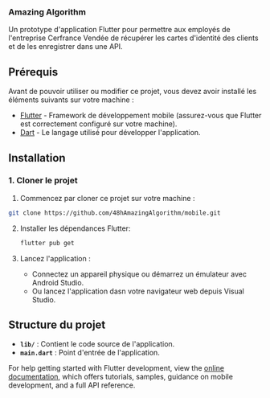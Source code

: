 ### Amazing Algorithm

Un prototype d'application Flutter pour permettre aux employés de l'entreprise Cerfrance Vendée de récupérer les cartes d'identité des clients et de les enregistrer dans une API.

## Prérequis

Avant de pouvoir utiliser ou modifier ce projet, vous devez avoir installé les éléments suivants sur votre machine :

- [Flutter](https://flutter.dev/docs/get-started/install) - Framework de développement mobile (assurez-vous que Flutter est correctement configuré sur votre machine).
- [Dart](https://dart.dev/get-dart) - Le langage utilisé pour développer l'application.

## Installation

### 1. Cloner le projet

1. Commencez par cloner ce projet sur votre machine :

```bash
git clone https://github.com/48hAmazingAlgorithm/mobile.git
```

2. Installer les dépendances Flutter:
    ```bash
   flutter pub get
   ```

3. Lancez l'application :

   - Connectez un appareil physique ou démarrez un émulateur avec Android Studio.
   - Ou lancez l'application dasn votre navigateur web depuis Visual Studio.


## Structure du projet

  - **`lib/`** : Contient le code source de l'application.
  - **`main.dart`** : Point d'entrée de l'application.

For help getting started with Flutter development, view the
[online documentation](https://docs.flutter.dev/), which offers tutorials,
samples, guidance on mobile development, and a full API reference.
